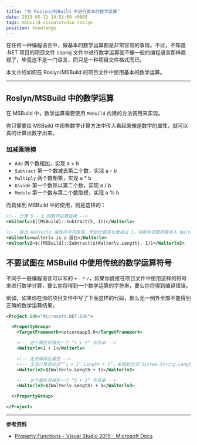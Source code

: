 ```yaml
---
title: "在 Roslyn/MSBuild 中进行基本的数学运算"
date: 2019-05-11 14:53:09 +0800
tags: msbuild visualstudio roslyn
position: knowledge
---
```


在任何一种编程语言中，做基本的数学运算都是非常容易的事情。不过，不知道 .NET 项目的项目文件 csproj 文件中进行数学运算就不像一般的编程语言那样直观了，毕竟这不是一门语言，而只是一种项目文件格式而已。

本文介绍如何在 Roslyn/MSBuild 的项目文件中使用基本的数学运算。

---

<div id="toc"></div>

## Roslyn/MSBuild 中的数学运算

在 MSBuild 中，数学运算需要使用 `MSBuild` 内建的方法调用来实现。

你只需要给 MSBuild 中那些数学计算方法中传入看起来像是数字的属性，就可以真的计算出数字出来。

### 加减乘除模

- `Add` 两个数相加，实现 a + b
- `Subtract` 第一个数减去第二个数，实现 a - b
- `Multiply` 两个数相乘，实现 a * b
- `Divide` 第一个数除以第二个数，实现 a / b
- `Modulo` 第一个数与第二个数取模，实现 a % b

而具体到 MSBuild 中的使用，则是这样的：

```xml
<!-- 计算 5 - 1 的数学运算结果 -->
<Walterlv>$([MSBuild]::Subtract(5, 1))</Walterlv>
```

```xml
<!-- 取出 Walterlv 属性的字符串值，然后计算其长度减去 1，将数学运算结果存入 Walterlv2 属性中 -->
<Walterlv>walterlv is a 逗比</Walterlv>
<Walterlv2>$([MSBuild]::Subtract($(Walterlv.Length), 1))</Walterlv2>
```

## 不要试图在 MSBuild 中使用传统的数学运算符号

不同于一般编程语言可以写的 `+` `-` `*` `/`，如果你直接在项目文件中使用这样的符号来进行数学计算，要么你将得到一个数学运算的字符串，要么你将得到编译错误。

例如，如果你在你的项目文件中写了下面这样的代码，那么无一例外全部不能得到正确的数学运算结果。

```xml
<Project Sdk="Microsoft.NET.Sdk">

  <PropertyGroup>
    <TargetFramework>netcoreapp3.0</TargetFramework>

    <!-- 这个属性将得到一个 “1 + 1” 字符串 -->
    <Walterlv>1 + 1</Walterlv>

    <!-- 无法编译此属性 -->
    <!-- 无法计算表达式“"1 + 1".Length + 1”。未找到方法“System.String.Length + 1” -->
    <Walterlv2>$(Walterlv.Length + 1)</Walterlv2>

    <!-- 这个属性将得到一个 “5 + 1” 字符串 -->
    <Walterlv3>$(Walterlv.Length) + 1</Walterlv3>

  </PropertyGroup>

</Project>
```

---

**参考资料**

- [Property Functions - Visual Studio 2015 - Microsoft Docs](https://docs.microsoft.com/en-us/visualstudio/msbuild/property-functions#BKMK_PropertyFunctions)
